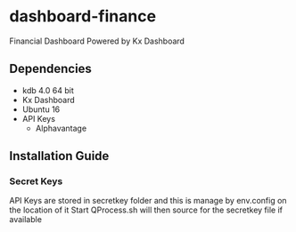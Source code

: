# dashboard-finance
Financial Dashboard Powered by Kx Dashboard

## Dependencies
- kdb 4.0 64 bit
- Kx Dashboard 
- Ubuntu 16
- API Keys
	- Alphavantage

## Installation Guide

### Secret Keys
API Keys are stored in secretkey folder and this is manage by env.config on the location of it
Start QProcess.sh will then source for the secretkey file if available
